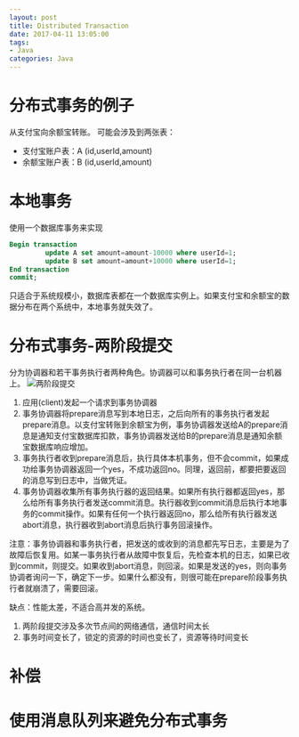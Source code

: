 ```yaml
---
layout: post
title: Distributed Transaction
date: 2017-04-11 13:05:00
tags:
- Java
categories: Java
---
```


# 分布式事务的例子
从支付宝向余额宝转账。
可能会涉及到两张表：
* 支付宝账户表：A (id,userId,amount)
* 余额宝账户表：B (id,userId,amount)

# 本地事务
使用一个数据库事务来实现
```sql
Begin transaction
         update A set amount=amount-10000 where userId=1;
         update B set amount=amount+10000 where userId=1;
End transaction
commit;
```
只适合于系统规模小，数据库表都在一个数据库实例上。如果支付宝和余额宝的数据分布在两个系统中，本地事务就失效了。
# 分布式事务-两阶段提交
分为协调器和若干事务执行者两种角色。协调器可以和事务执行者在同一台机器上。
![两阶段提交](https://images0.cnblogs.com/blog2015/522490/201508/091642197846523.png)
1. 应用(client)发起一个请求到事务协调器
2. 事务协调器将prepare消息写到本地日志，之后向所有的事务执行者发起prepare消息。以支付宝转账到余额宝为例，事务协调器发送给A的prepare消息是通知支付宝数据库扣款，事务协调器发送给B的prepare消息是通知余额宝数据库响应增加。
3. 事务执行者收到prepare消息后，执行具体本机事务，但不会commit，如果成功给事务协调器返回一个yes，不成功返回no。同理，返回前，都要把要返回的消息写到日志中，当做凭证。
4. 事务协调器收集所有事务执行器的返回结果。如果所有执行器都返回yes，那么给所有事务执行者发送commit消息。执行器收到commit消息后执行本地事务的commit操作。如果有任何一个执行器返回no，那么给所有执行器发送abort消息，执行器收到abort消息后执行事务回滚操作。

注意：事务协调器和事务执行者，把发送的或收到的消息都先写日志，主要是为了故障后恢复用。如某一事务执行者从故障中恢复后，先检查本机的日志，如果已收到commit，则提交。如果收到abort消息，则回滚。如果是发送的yes，则向事务协调者询问一下，确定下一步。如果什么都没有，则很可能在prepare阶段事务执行者就崩溃了，需要回滚。

缺点：性能太差，不适合高并发的系统。        
1) 两阶段提交涉及多次节点间的网络通信，通信时间太长
2) 事务时间变长了，锁定的资源的时间也变长了，资源等待时间变长

# 补偿




# 使用消息队列来避免分布式事务















